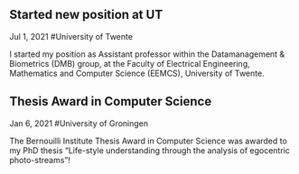 

## Started new position at UT
Jul 1, 2021 #University of Twente <br>

I started my position as Assistant professor within the Datamanagement & Biometrics (DMB) group, at the Faculty of Electrical Engineering, Mathematics and Computer Science (EEMCS), University of Twente. 

## Thesis Award in Computer Science
Jan 6, 2021 #University of Groningen <br>

The Bernouilli Institute Thesis Award in Computer Science was awarded to my PhD thesis “Life-style understanding through the analysis of egocentric photo-streams”!
